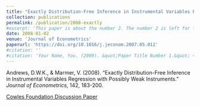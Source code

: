 ```yaml
---
title: "Exactly Distribution-Free Inference in Instrumental Variables Regression with Possibly Weak Instruments"
collection: publications
permalink: /publication/2008-exactly
#excerpt: 'This paper is about the number 2. The number 2 is left for future work.'
date: 2008-01-02
venue: 'Journal of Econometrics'
paperurl: 'https://doi.org/10.1016/j.jeconom.2007.05.012'
#citation: ''
#citation: 'Your Name, You. (2009). &quot;Paper Title Number 1.&quot; <i>Journal 1</i>. 1(1).'
---
```

Andrews, D.W.K., & Marmer, V. (2008). &ldquo;Exactly Distribution-Free Inference in Instrumental Variables Regression with Possibly Weak Instruments.&rdquo; <i>Journal of  Econometrics</i>, 142, 183-200.

[Cowles Foundation Discussion Paper](https://elischolar.library.yale.edu/cowles-discussion-paper-series/1783)
